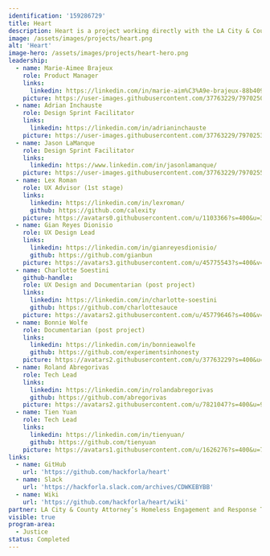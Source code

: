 ```yaml
---
identification: '159286729'
title: Heart
description: Heart is a project working directly with the LA City & County Attorney’s Homeless Engagement and Response Team. The HEART program helps individuals experiencing homelessness resolve eligible traffic and pedestrian infractions and related warrants and fines by engaging with relevant services. Hack for LA is helping them build a database and case management system to streamline their workflow and enable them to scale their program.
image: /assets/images/projects/heart.png
alt: 'Heart'
image-hero: /assets/images/projects/heart-hero.png
leadership:
  - name: Marie-Aimee Brajeux
    role: Product Manager
    links: 
      linkedin: https://linkedin.com/in/marie-aim%C3%A9e-brajeux-88b40978/
    picture: https://user-images.githubusercontent.com/37763229/79702509-34a33480-825a-11ea-94e8-ff952f42863d.jpg
  - name: Adrian Inchauste
    role: Design Sprint Facilitator
    links: 
      linkedin: https://linkedin.com/in/adrianinchauste
    picture: https://user-images.githubusercontent.com/37763229/79702530-63210f80-825a-11ea-8314-93950014939d.jpg    
  - name: Jason LaManque
    role: Design Sprint Facilitator
    links: 
      linkedin: https://www.linkedin.com/in/jasonlamanque/
    picture: https://user-images.githubusercontent.com/37763229/79702551-9a8fbc00-825a-11ea-819f-dde8cad5d058.jpg       
  - name: Lex Roman
    role: UX Advisor (1st stage)
    links: 
      linkedin: https://linkedin.com/in/lexroman/
      github: https://github.com/calexity
    picture: https://avatars0.githubusercontent.com/u/1103366?s=400&u=3b85c9e08f73d0980caf99bf0e6ee005f8da925a&v=4
  - name: Gian Reyes Dionisio
    role: UX Design Lead
    links: 
      linkedin: https://linkedin.com/in/gianreyesdionisio/
      github: https://github.com/gianbun
    picture: https://avatars3.githubusercontent.com/u/45775543?s=400&v=4
  - name: Charlotte Soestini
    github-handle: 
    role: UX Design and Documentarian (post project)
    links: 
      linkedin: https://linkedin.com/in/charlotte-soestini
      github: https://github.com/charlottesauce
    picture: https://avatars2.githubusercontent.com/u/45779646?s=400&v=4
  - name: Bonnie Wolfe
    role: Documentarian (post project)
    links: 
      linkedin: https://linkedin.com/in/bonnieawolfe
      github: https://github.com/experimentsinhonesty
    picture: https://avatars2.githubusercontent.com/u/37763229?s=400&u=e7cb79276f78b9fb641dac9c3540fd4301a16958&v=4
  - name: Roland Abregorivas
    role: Tech Lead
    links: 
      linkedin: https://linkedin.com/in/rolandabregorivas
      github: https://github.com/abregorivas
    picture: https://avatars2.githubusercontent.com/u/7821047?s=400&u=9128a4d0a4d1ff33bdebae02bcdaac7ff7e7432f&v=4
  - name: Tien Yuan
    role: Tech Lead
    links: 
      linkedin: https://linkedin.com/in/tienyuan/
      github: https://github.com/tienyuan
    picture: https://avatars1.githubusercontent.com/u/1626276?s=400&u=77d3408bac33631b86801cb1bcf23d172b1b9bf7&v=4
links: 
  - name: GitHub
    url: 'https://github.com/hackforla/heart'
  - name: Slack
    url: 'https://hackforla.slack.com/archives/CDWKEBYBB'
  - name: Wiki
    url: 'https://github.com/hackforla/heart/wiki'
partner: LA City & County Attorney’s Homeless Engagement and Response Team
visible: true
program-area:
  - Justice
status: Completed
---
```


